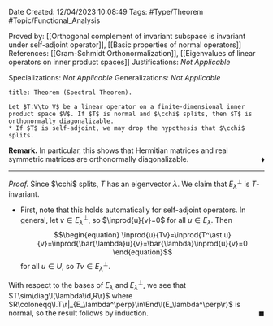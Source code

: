 <div class="topSpace"></div>

Date Created: 12/04/2023 10:08:49
Tags: #Type/Theorem #Topic/Functional_Analysis

Proved by: [[Orthogonal complement of invariant subspace is invariant under self-adjoint operator]], [[Basic properties of normal operators]]
References: [[Gram-Schmidt Orthonormalization]], [[Eigenvalues of linear operators on inner product spaces]]
Justifications: <i>Not Applicable</i>

Specializations: <i>Not Applicable</i>
Generalizations: <i>Not Applicable</i>

``` ad-Theorem
title: Theorem (Spectral Theorem).

Let $T:V\to V$ be a linear operator on a finite-dimensional inner product space $V$. If $T$ is normal and $\cchi$ splits, then $T$ is orthonormally diagonalizable.
* If $T$ is self-adjoint, we may drop the hypothesis that $\cchi$ splits.

```

<b>Remark.</b> In particular, this shows that Hermitian matrices and real symmetric matrices are orthonormally diagonalizable.<span style="float:right;">$\blacklozenge$</span>

---

<i>Proof.</i> Since $\cchi$ splits, $T$ has an eigenvector $\lambda$. We claim that $E_\lambda^\perp$ is $T$-invariant.
* First, note that this holds automatically for self-adjoint operators. In general, let $v\in E_\lambda^\perp$, so $\inprod{u}{v}=0$ for all $u\in E_\lambda$. Then
$$\begin{equation}
    \inprod{u}{Tv}=\inprod{T^\ast u}{v}=\inprod{\bar{\lambda}u}{v}=\bar{\lambda}\inprod{u}{v}=0
\end{equation}$$
for all $u\in U$, so $Tv\in E_\lambda^\perp$.

With respect to the bases of $E_\lambda$ and $E_\lambda^\perp$, we see that $T\sim\diag\l(\lambda\id,R\r)$ where $R\coloneqq\l.T\r|_{E_\lambda^\perp}\in\End\l(E_\lambda^\perp\r)$ is normal, so the result follows by induction.<span style="float:right;">$\blacksquare$</span>
